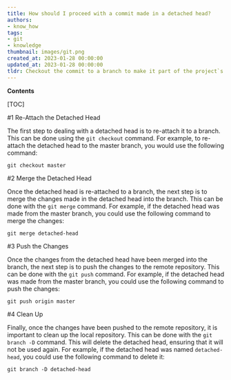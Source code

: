 ```yaml
---
title: How should I proceed with a commit made in a detached head?
authors:
- know_how
tags:
- git
- knowledge
thumbnail: images/git.png
created_at: 2023-01-28 00:00:00
updated_at: 2023-01-28 00:00:00
tldr: Checkout the commit to a branch to make it part of the project`s history.
---
```


**Contents**

[TOC]

#1 Re-Attach the Detached Head

The first step to dealing with a detached head is to re-attach it to a branch. This can be done using the `git checkout` command. For example, to re-attach the detached head to the master branch, you would use the following command:

```
git checkout master
```

#2 Merge the Detached Head

Once the detached head is re-attached to a branch, the next step is to merge the changes made in the detached head into the branch. This can be done with the `git merge` command. For example, if the detached head was made from the master branch, you could use the following command to merge the changes:

```
git merge detached-head
```

#3 Push the Changes

Once the changes from the detached head have been merged into the branch, the next step is to push the changes to the remote repository. This can be done with the `git push` command. For example, if the detached head was made from the master branch, you could use the following command to push the changes:

```
git push origin master
```

#4 Clean Up

Finally, once the changes have been pushed to the remote repository, it is important to clean up the local repository. This can be done with the `git branch -D` command. This will delete the detached head, ensuring that it will not be used again. For example, if the detached head was named `detached-head`, you could use the following command to delete it:

```
git branch -D detached-head
```
